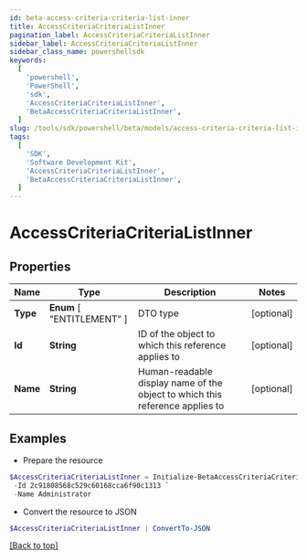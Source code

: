 ```yaml
---
id: beta-access-criteria-criteria-list-inner
title: AccessCriteriaCriteriaListInner
pagination_label: AccessCriteriaCriteriaListInner
sidebar_label: AccessCriteriaCriteriaListInner
sidebar_class_name: powershellsdk
keywords:
  [
    'powershell',
    'PowerShell',
    'sdk',
    'AccessCriteriaCriteriaListInner',
    'BetaAccessCriteriaCriteriaListInner',
  ]
slug: /tools/sdk/powershell/beta/models/access-criteria-criteria-list-inner
tags:
  [
    'SDK',
    'Software Development Kit',
    'AccessCriteriaCriteriaListInner',
    'BetaAccessCriteriaCriteriaListInner',
  ]
---
```


# AccessCriteriaCriteriaListInner

## Properties

| Name | Type | Description | Notes |
| --- | --- | --- | --- |
| **Type** | **Enum** [ "ENTITLEMENT" ] | DTO type | [optional] |
| **Id** | **String** | ID of the object to which this reference applies to | [optional] |
| **Name** | **String** | Human-readable display name of the object to which this reference applies to | [optional] |

## Examples

- Prepare the resource

```powershell
$AccessCriteriaCriteriaListInner = Initialize-BetaAccessCriteriaCriteriaListInner  -Type ENTITLEMENT `
 -Id 2c91808568c529c60168cca6f90c1313 `
 -Name Administrator
```

- Convert the resource to JSON

```powershell
$AccessCriteriaCriteriaListInner | ConvertTo-JSON
```

[[Back to top]](#)
